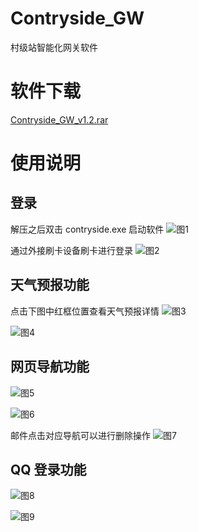 # Contryside_GW
村级站智能化网关软件

# 软件下载
[Contryside_GW_v1.2.rar](https://github.com/Rocuku/Contryside_GW/releases)

# 使用说明

## 登录
解压之后双击 contryside.exe 启动软件
![图1](https://raw.githubusercontent.com/Rocuku/Contryside_GW/master/images/1.png)

通过外接刷卡设备刷卡进行登录
![图2](https://raw.githubusercontent.com/Rocuku/Contryside_GW/master/images/2.png)

## 天气预报功能

点击下图中红框位置查看天气预报详情
![图3](https://raw.githubusercontent.com/Rocuku/Contryside_GW/master/images/3.png)

![图4](https://raw.githubusercontent.com/Rocuku/Contryside_GW/master/images/4.png)

## 网页导航功能

![图5](https://raw.githubusercontent.com/Rocuku/Contryside_GW/master/images/5.png)

![图6](https://raw.githubusercontent.com/Rocuku/Contryside_GW/master/images/6.png)

邮件点击对应导航可以进行删除操作
![图7](https://raw.githubusercontent.com/Rocuku/Contryside_GW/master/images/7.png)

## QQ 登录功能

![图8](https://raw.githubusercontent.com/Rocuku/Contryside_GW/master/images/8.png)

![图9](https://raw.githubusercontent.com/Rocuku/Contryside_GW/master/images/9.png)